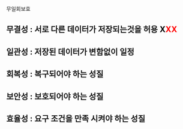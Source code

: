 무일회보효

## 무결성 : 서로 다른 데이터가 저장되는것을 허용 **<font color="#000000">X</font><font color="#ff0000">XX</font>**
## 일관성 : 저장된 데이터가 변함없이 일정
## 회복성 : 복구되어야 하는 성질
## 보안성 : 보호되어야 하는 성질
## 효율성 : 요구 조건을 만족 시켜야 하는 성질